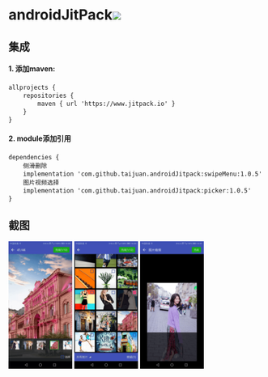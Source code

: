 # androidJitPack[![](https://www.jitpack.io/v/taijuan/androidJitpack.svg)](https://www.jitpack.io/#taijuan/androidJitpack)

## 集成
#### 1. 添加maven:
    allprojects {
	    repositories {
	        maven { url 'https://www.jitpack.io' }
	    }
	}
#### 2. module添加引用
	dependencies {
	    侧滑删除
	    implementation 'com.github.taijuan.androidJitpack:swipeMenu:1.0.5'
	    图片视频选择
        implementation 'com.github.taijuan.androidJitpack:picker:1.0.5'
	}
## 截图
<img src="./images/screenshots-1.png" width = "25%" alt="图片预览" align=center /> <img src="./images/screenshots-2.png" width = "25%" alt="图库主页" align=center /> <img src="./images/screenshots-3.png" width = "25%" alt="图片裁剪" align=center />


